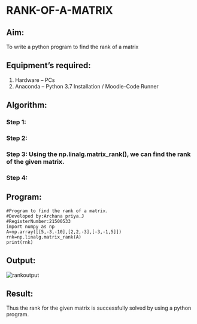 # RANK-OF-A-MATRIX
## Aim:
To write a python program to find the rank of a matrix
## Equipment’s required:
1. 	Hardware – PCs
2. 	Anaconda – Python 3.7 Installation / Moodle-Code Runner
## Algorithm:
### Step 1: 
### Step 2: 
### Step 3: Using the np.linalg.matrix_rank(), we can find the rank of the given matrix.
### Step 4: 
## Program:
```
#Program to find the rank of a matrix.
#Developed by:Archana priya.J
#RegisterNumber:21500533
import numpy as np
A=np.array([[5,-3,-10],[2,2,-3],[-3,-1,5]])
rnk=np.linalg.matrix_rank(A)
print(rnk)
```
## Output:
![rankoutput](https://user-images.githubusercontent.com/93427594/143673490-81d1a0ee-1614-4668-ae8f-40f467ed72b6.png)

## Result:
Thus the rank for the given matrix is successfully solved by  using a python program.

